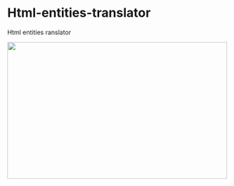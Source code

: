 # Html-entities-translator
Html entities ranslator


 <a href="https://imgflip.com/gif/4haeci"><img width="500" height="313" src="https://imgflip.com/embed/4haeci"></a>
